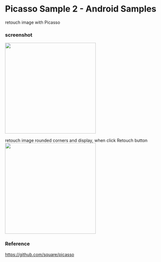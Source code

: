 Picasso Sample 2 - Android Samples
===============

retouch image with Picasso <br/>

### screenshot <br/>
<image src="https://raw.githubusercontent.com/ohwada/Android_Samples/master/PicassoSample2/screenshot/scrrenshot_picasso_main.png" width="300" /><br/>

retouch image rounded corners and display, when  click Retouch button<br/>
<image src="https://raw.githubusercontent.com/ohwada/Android_Samples/master/PicassoSample2/screenshot/scrrenshot_picasso_retouch.png" width="300" /><br/>

### Reference <br/>
https://github.com/square/picasso
